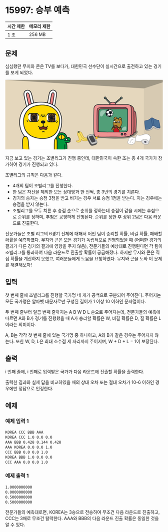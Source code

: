 # 15997: 승부 예측

|시간 제한|메모리 제한|
|--------|----------|
|1 초|256 MB|

## 문제
심심했던 무지와 콘은 TV를 보다가, 대한민국 선수단이 실시간으로 출전하고 있는 경기를 보게 되었다.

![img1](./imgs/img1.png)

지금 보고 있는 경기는 조별리그가 진행 중인데, 대한민국이 속한 조는 총 4개 국가가 참가하여 경기가 진행되고 있다.

조별리그의 규칙은 다음과 같다.

* 4개의 팀이 조별리그를 진행한다.
* 한 팀은 자신을 제외한 모든 상대방과 한 번씩, 총 3번의 경기를 치른다.
* 경기의 승자는 승점 3점을 받고 비기는 경우 서로 승점 1점을 받는다. 지는 경우에는 승점을 받지 않는다.
* 조별리그를 모두 치른 후 승점 순으로 순위를 정하는데 승점이 같을 시에는 추첨으로 순위를 정하며, 추첨은 공평하게 진행된다. 순위를 정한 후 상위 2팀은 다음 라운드로 진출한다.

전문가들은 조별 리그의 6경기 전체에 대해서 어떤 팀이 승리할 확률, 비길 확률, 패배할 확률을 예측하였다. 무지와 콘은 모든 경기가 독립적으로 진행되었을 때 (어떠한 경기의 결과가 다른 경기의 결과에 영향을 주지 않음), 전문가들의 예상대로 진행된다면 각 팀이 조별리그를 통과하여 다음 라운드로 진출할 확률이 궁금해졌다. 하지만 무지와 콘은 직접 확률을 계산하지 못했고, 여러분들에게 도움을 요청하였다. 무지와 콘을 도와 이 문제를 해결해보자!

## 입력
첫 번째 줄에 조별리그를 진행할 국가명 네 개가 공백으로 구분되어 주어진다. 주어지는 모든 국가명은 알파벳 대문자로만 구성된 길이가 1 이상 10 이하인 문자열이다.

두 번째 줄부터 일곱 번째 줄까지는 A B W D L 순으로 주어지는데, 전문가들의 예측에 따르면 A와 B가 경기를 진행했을 때 A가 승리할 확률은 W, 비길 확률은 D, 질 확률은 L이라는 의미이다.

A, B는 각각 첫 번째 줄에 있는 국가명 중 하나이고, A와 B가 같은 경우는 주어지지 않는다. 또한 W, D, L은 최대 소수점 세 자리까지 주어지며, W + D + L = 1이 보장된다.

## 출력
i 번째 줄에, i 번째로 입력받은 국가가 다음 라운드에 진출할 확률을 출력한다.

출력한 결과와 실제 답을 비교하였을 때의 상대 오차 또는 절대 오차가 10-6 이하인 경우에만 정답으로 인정한다.

## 예제
### 예제 입력 1
```
KOREA CCC BBB AAA
KOREA CCC 1.0 0.0 0.0
AAA BBB 0.428 0.144 0.428
AAA KOREA 0.0 0.0 1.0
CCC BBB 0.0 0.0 1.0
KOREA BBB 1.0 0.0 0.0
CCC AAA 0.0 0.0 1.0
```
### 예제 출력 1
```
1.0000000000
0.0000000000
0.5000000000
0.5000000000
```
전문가들의 예측대로면, KOREA는 3승으로 전승하여 무조건 다음 라운드로 진출하고, CCC는 3패로 무조건 탈락한다. AAA와 BBB의 다음 라운드 진출 확률은 동일한 것을 알 수 있다.
